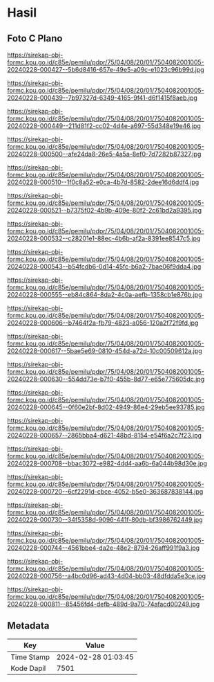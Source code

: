# Hasil

## Foto C Plano

https://sirekap-obj-formc.kpu.go.id/c85e/pemilu/pdpr/75/04/08/20/01/7504082001005-20240228-000427--5b6d8416-657e-49e5-a09c-e1023c96b99d.jpg

https://sirekap-obj-formc.kpu.go.id/c85e/pemilu/pdpr/75/04/08/20/01/7504082001005-20240228-000439--7b97327d-6349-4165-9f41-d6f1415f8aeb.jpg

https://sirekap-obj-formc.kpu.go.id/c85e/pemilu/pdpr/75/04/08/20/01/7504082001005-20240228-000449--211d81f2-cc02-4d4e-a697-55d348e19e46.jpg

https://sirekap-obj-formc.kpu.go.id/c85e/pemilu/pdpr/75/04/08/20/01/7504082001005-20240228-000500--afe24da8-26e5-4a5a-8ef0-7d7282b87327.jpg

https://sirekap-obj-formc.kpu.go.id/c85e/pemilu/pdpr/75/04/08/20/01/7504082001005-20240228-000510--1f0c8a52-e0ca-4b7d-8582-2dee16d6ddf4.jpg

https://sirekap-obj-formc.kpu.go.id/c85e/pemilu/pdpr/75/04/08/20/01/7504082001005-20240228-000521--b7375f02-4b9b-409e-80f2-2c61bd2a9395.jpg

https://sirekap-obj-formc.kpu.go.id/c85e/pemilu/pdpr/75/04/08/20/01/7504082001005-20240228-000532--c28201e1-88ec-4b6b-af2a-8391ee8547c5.jpg

https://sirekap-obj-formc.kpu.go.id/c85e/pemilu/pdpr/75/04/08/20/01/7504082001005-20240228-000543--b54fcdb6-0d14-45fc-b6a2-7bae06f9dda4.jpg

https://sirekap-obj-formc.kpu.go.id/c85e/pemilu/pdpr/75/04/08/20/01/7504082001005-20240228-000555--eb84c864-8da2-4c0a-aefb-1358cb1e876b.jpg

https://sirekap-obj-formc.kpu.go.id/c85e/pemilu/pdpr/75/04/08/20/01/7504082001005-20240228-000606--b7464f2a-fb79-4823-a056-120a2f72f9fd.jpg

https://sirekap-obj-formc.kpu.go.id/c85e/pemilu/pdpr/75/04/08/20/01/7504082001005-20240228-000617--5bae5e69-0810-454d-a72d-10c00509612a.jpg

https://sirekap-obj-formc.kpu.go.id/c85e/pemilu/pdpr/75/04/08/20/01/7504082001005-20240228-000630--554dd73e-b7f0-455b-8d77-e65e775605dc.jpg

https://sirekap-obj-formc.kpu.go.id/c85e/pemilu/pdpr/75/04/08/20/01/7504082001005-20240228-000645--0f60e2bf-8d02-4949-86e4-29eb5ee93785.jpg

https://sirekap-obj-formc.kpu.go.id/c85e/pemilu/pdpr/75/04/08/20/01/7504082001005-20240228-000657--2865bba4-d621-48bd-8154-e54f6a2c7f23.jpg

https://sirekap-obj-formc.kpu.go.id/c85e/pemilu/pdpr/75/04/08/20/01/7504082001005-20240228-000708--bbac3072-e982-4dd4-aa6b-6a044b98d30e.jpg

https://sirekap-obj-formc.kpu.go.id/c85e/pemilu/pdpr/75/04/08/20/01/7504082001005-20240228-000720--6cf2291d-cbce-4052-b5e0-363687838144.jpg

https://sirekap-obj-formc.kpu.go.id/c85e/pemilu/pdpr/75/04/08/20/01/7504082001005-20240228-000730--34f5358d-9096-441f-80db-bf3986762449.jpg

https://sirekap-obj-formc.kpu.go.id/c85e/pemilu/pdpr/75/04/08/20/01/7504082001005-20240228-000744--4561bbe4-da2e-48e2-8794-26aff991f9a3.jpg

https://sirekap-obj-formc.kpu.go.id/c85e/pemilu/pdpr/75/04/08/20/01/7504082001005-20240228-000756--a4bc0d96-ad43-4d04-bb03-48dfdda5e3ce.jpg

https://sirekap-obj-formc.kpu.go.id/c85e/pemilu/pdpr/75/04/08/20/01/7504082001005-20240228-000811--85456fd4-defb-489d-9a70-74afacd00249.jpg


## Metadata

| Key        | Value               |
| ---------- | ------------------- |
| Time Stamp | 2024-02-28 01:03:45 |
| Kode Dapil | 7501                |



